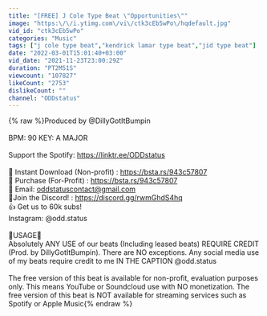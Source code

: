 ```yaml
---
title: "[FREE] J Cole Type Beat \"Opportunities\""
image: "https:\/\/i.ytimg.com\/vi\/ctk3cEb5wPo\/hqdefault.jpg"
vid_id: "ctk3cEb5wPo"
categories: "Music"
tags: ["j cole type beat","kendrick lamar type beat","jid type beat"]
date: "2022-03-01T15:01:40+03:00"
vid_date: "2021-11-23T23:00:29Z"
duration: "PT2M51S"
viewcount: "107827"
likeCount: "2753"
dislikeCount: ""
channel: "ODDstatus"
---
```

{% raw %}Produced by @DillyGotItBumpin <br /><br />BPM: 90 KEY: A MAJOR<br /><br />Support the Spotify:  <a rel="nofollow" target="blank" href="https://linktr.ee/ODDstatus">https://linktr.ee/ODDstatus</a><br /><br />💎 Instant Download (Non-profit) : <a rel="nofollow" target="blank" href="https://bsta.rs/943c57807">https://bsta.rs/943c57807</a><br />💎 Purchase (For-Profit) : <a rel="nofollow" target="blank" href="https://bsta.rs/943c57807">https://bsta.rs/943c57807</a><br />📧 Email: oddstatuscontact@gmail.com<br />🍻Join the Discord! : <a rel="nofollow" target="blank" href="https://discord.gg/rwmGhdS4hq">https://discord.gg/rwmGhdS4hq</a><br />👍 Get us to 60k subs!<br />Instagram: @odd.status<br /><br />🔴USAGE🔴<br />Absolutely ANY USE of our beats (Including leased beats) REQUIRE CREDIT  (Prod. by DillyGotItBumpin). There are NO exceptions. Any social media use of my beats require credit to me IN THE CAPTION @odd.status<br /><br />The free version of this beat is available for non-profit, evaluation purposes only. This means YouTube or Soundcloud use with NO monetization. The free version of this beat is NOT available for streaming services such as Spotify or Apple Music{% endraw %}
